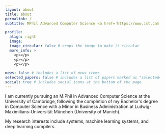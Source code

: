 ```yaml
---
layout: about
title: about
permalink: /
subtitle: MPhil Advanced Computer Science <a href='https://www.cst.cam.ac.uk'>@University of Cambridge</a>.

profile:
  align: right
  image:
  image_circular: false # crops the image to make it circular
  more_info: >
    <p></p>
    <p></p>
    <p></p>

news: false # includes a list of news items
selected_papers: false # includes a list of papers marked as "selected={true}"
social: true # includes social icons at the bottom of the page
---
```


I am currently pursuing an M.Phil in Advanced Computer Science at the University of Cambridge, following the completion of my Bachelor's degree in Computer Science with a Minor in Business Administration at Ludwig-Maximilians-Universität München (University of Munich).

My research interests include systems, machine learning systems, and deep learning compilers.
